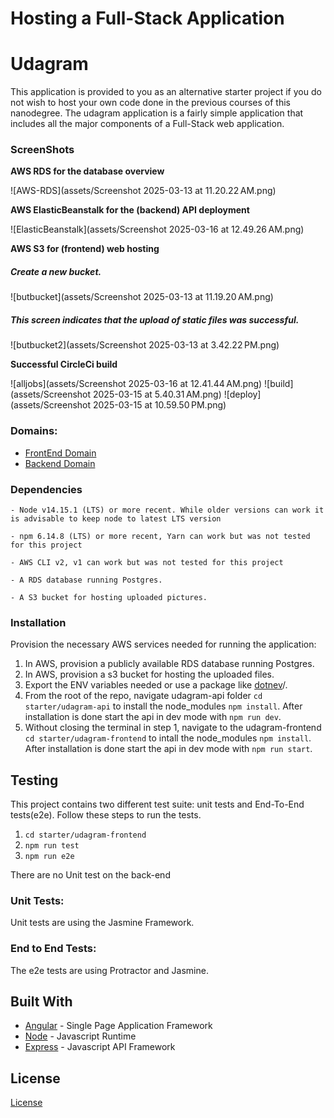 # Hosting a Full-Stack Application

# Udagram

This application is provided to you as an alternative starter project if you do not wish to host your own code done in the previous courses of this nanodegree. The udagram application is a fairly simple application that includes all the major components of a Full-Stack web application.

### ScreenShots

**AWS RDS for the database overview**

![AWS-RDS](assets/Screenshot 2025-03-13 at 11.20.22 AM.png)

**AWS ElasticBeanstalk for the (backend) API deployment**

![ElasticBeanstalk](assets/Screenshot 2025-03-16 at 12.49.26 AM.png)

**AWS S3 for (frontend) web hosting**

##### Create a new bucket.

![butbucket](assets/Screenshot 2025-03-13 at 11.19.20 AM.png)

##### This screen indicates that the upload of static files was successful.

![butbucket2](assets/Screenshot 2025-03-13 at 3.42.22 PM.png)

**Successful CircleCi build**

![alljobs](assets/Screenshot 2025-03-16 at 12.41.44 AM.png)
![build](assets/Screenshot 2025-03-15 at 5.40.31 AM.png)
![deploy](assets/Screenshot 2025-03-15 at 10.59.50 PM.png)

### Domains:

- [FrontEnd Domain](http://mybucket627818603677.s3-website-us-east-1.amazonaws.com/home)
- [Backend Domain](http://udagram-api-dev.us-east-1.elasticbeanstalk.com/)

### Dependencies

```
- Node v14.15.1 (LTS) or more recent. While older versions can work it is advisable to keep node to latest LTS version

- npm 6.14.8 (LTS) or more recent, Yarn can work but was not tested for this project

- AWS CLI v2, v1 can work but was not tested for this project

- A RDS database running Postgres.

- A S3 bucket for hosting uploaded pictures.

```

### Installation

Provision the necessary AWS services needed for running the application:

1. In AWS, provision a publicly available RDS database running Postgres. <Place holder for link to classroom article>
1. In AWS, provision a s3 bucket for hosting the uploaded files. <Place holder for tlink to classroom article>
1. Export the ENV variables needed or use a package like [dotnev](https://www.npmjs.com/package/dotenv)/.
1. From the root of the repo, navigate udagram-api folder `cd starter/udagram-api` to install the node_modules `npm install`. After installation is done start the api in dev mode with `npm run dev`.
1. Without closing the terminal in step 1, navigate to the udagram-frontend `cd starter/udagram-frontend` to intall the node_modules `npm install`. After installation is done start the api in dev mode with `npm run start`.

## Testing

This project contains two different test suite: unit tests and End-To-End tests(e2e). Follow these steps to run the tests.

1. `cd starter/udagram-frontend`
1. `npm run test`
1. `npm run e2e`

There are no Unit test on the back-end

### Unit Tests:

Unit tests are using the Jasmine Framework.

### End to End Tests:

The e2e tests are using Protractor and Jasmine.

## Built With

- [Angular](https://angular.io/) - Single Page Application Framework
- [Node](https://nodejs.org) - Javascript Runtime
- [Express](https://expressjs.com/) - Javascript API Framework

## License

[License](LICENSE.txt)
